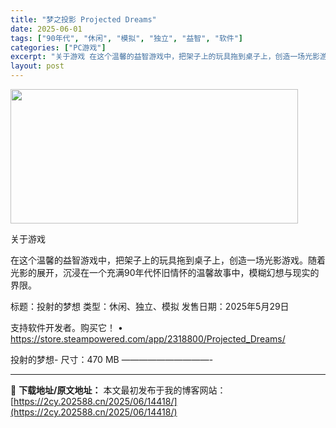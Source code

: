 ```yaml
---
title: "梦之投影 Projected Dreams"
date: 2025-06-01
tags: ["90年代", "休闲", "模拟", "独立", "益智", "软件"]
categories: ["PC游戏"]
excerpt: "关于游戏 在这个温馨的益智游戏中，把架子上的玩具拖到桌子上，创造一场光影游戏。随着光影的展开，沉浸在一个充满90年代怀旧情怀的温馨故事中，模糊幻想与现实的界限。 标题：投射的梦想 类型：休闲、独立、模拟 发售日期：2025年5月29日 支持软件开发者。购买它！ • https://store.ste&hellip;"
layout: post
---
```


<img class="aligncenter size-full wp-image-14419" src="https://2cy.202588.cn/wp-content/uploads/2025/06/2025060115192539.jpg" alt="" width="460" height="215" />

关于游戏

在这个温馨的益智游戏中，把架子上的玩具拖到桌子上，创造一场光影游戏。随着光影的展开，沉浸在一个充满90年代怀旧情怀的温馨故事中，模糊幻想与现实的界限。

标题：投射的梦想
类型：休闲、独立、模拟
发售日期：2025年5月29日

支持软件开发者。购买它！
• https://store.steampowered.com/app/2318800/Projected_Dreams/

投射的梦想-
尺寸：470 MB
——————————-

---
📖 **下载地址/原文地址：** 本文最初发布于我的博客网站：[https://2cy.202588.cn/2025/06/14418/](https://2cy.202588.cn/2025/06/14418/)
